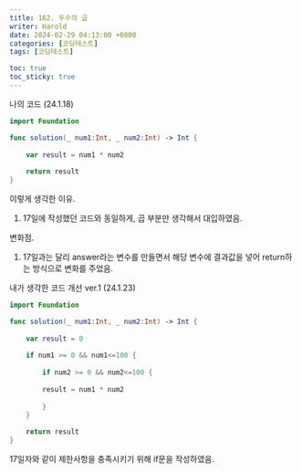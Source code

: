 ```yaml
---
title: 162. 두수의 곱
writer: Harold
date: 2024-02-29 04:13:00 +0800
categories: [코딩테스트]
tags: [코딩테스트]

toc: true
toc_sticky: true
---
```

나의 코드 (24.1.18)
```swift
import Foundation

func solution(_ num1:Int, _ num2:Int) -> Int {
    
    var result = num1 * num2
    
    return result
}
```

이렇게 생각한 이유.
1. 17일에 작성했던 코드와 동일하게, 곱 부분만 생각해서 대입하였음.

변화점.
1. 17일과는 달리 answer라는 변수를 만들면서 해당 변수에 결과값을 넣어 return하는 방식으로 변화를 주었음.

내가 생각한 코드 개선 ver.1 (24.1.23)
```swift
import Foundation

func solution(_ num1:Int, _ num2:Int) -> Int {
    
    var result = 0
    
    if num1 >= 0 && num1<=100 {
        
        if num2 >= 0 && num2<=100 {
        
        result = num1 * num2
            
        }
    }
    
    return result
}
```

17일자와 같이 제한사항을 충족시키기 위해 if문을 작성하였음.

